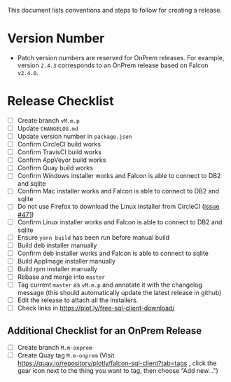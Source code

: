 This document lists conventions and steps to follow for creating a release.

# Version Number

- Patch version numbers are reserved for OnPrem releases. For example, version
  `2.4.3` corresponds to an OnPrem release based on Falcon `v2.4.0`.

# Release Checklist

- [ ] Create branch `vM.m.p`
- [ ] Update `CHANGELOG.md`
- [ ] Update version number in `package.json`
- [ ] Confirm CircleCI build works
- [ ] Confirm TravisCI build works
- [ ] Confirm AppVeyor build works
- [ ] Confirm Quay build works
- [ ] Confirm Windows installer works and Falcon is able to connect to DB2 and sqlite
- [ ] Confirm Mac installer works and Falcon is able to connect to DB2 and sqlite
- [ ] Do not use Firefox to download the Linux installer from CircleCI ([issue #471](https://github.com/plotly/falcon-sql-client/issues/471))
- [ ] Confirm Linux installer works and Falcon is able to connect to DB2 and sqlite
- [ ] Ensure `yarn build` has been run before manual build
- [ ] Build deb installer manually
- [ ] Confirm deb installer works and Falcon is able to connect to sqlite
- [ ] Build AppImage installer manually
- [ ] Build rpm installer manually
- [ ] Rebase and merge into `master`
- [ ] Tag current `master` as `vM.m.p` and annotate it with the changelog message (this should automatically update the latest release in github)
- [ ] Edit the release to attach all the installers.
- [ ] Check links in https://plot.ly/free-sql-client-download/

## Additional Checklist for an OnPrem Release

- [ ] Create branch `M.m-onprem`
- [ ] Create Quay tag `M.m-onprem` (Visit https://quay.io/repository/plotly/falcon-sql-client?tab=tags , click the gear icon next to the thing you want to tag, then choose “Add new…")
